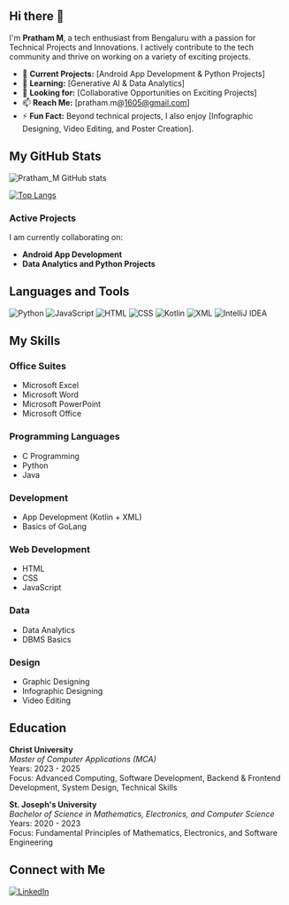 ## Hi there 👋

I'm **Pratham M**, a tech enthusiast from Bengaluru with a passion for Technical Projects and Innovations. I actively contribute to the tech community and thrive on working on a variety of exciting projects.

- 🔭 **Current Projects:** [Android App Development & Python Projects]
- 🌱 **Learning:** [Generative AI & Data Analytics]
- 👯 **Looking for:** [Collaborative Opportunities on Exciting Projects]
- 📫 **Reach Me:** [pratham.m@1605@gmail.com]
- ⚡ **Fun Fact:** Beyond technical projects, I also enjoy [Infographic Designing, Video Editing, and Poster Creation].

## My GitHub Stats

![Pratham_M GitHub stats](https://github-readme-stats.vercel.app/api?username=PrathamM16&show_icons=true&theme=radical)


[![Top Langs](https://github-readme-stats.vercel.app/api/top-langs/?username=PrathamM16&layout=compact&langs_count=10)](https://github.com/PrathamM16)

### Active Projects
I am currently collaborating on:
- **Android App Development**
- **Data Analytics and Python Projects**



## Languages and Tools

![Python](https://img.shields.io/badge/-Python-333?style=flat&logo=python)
![JavaScript](https://img.shields.io/badge/-JavaScript-333?style=flat&logo=javascript)
![HTML](https://img.shields.io/badge/-HTML-333?style=flat&logo=html5)
![CSS](https://img.shields.io/badge/-CSS-333?style=flat&logo=css3)
![Kotlin](https://img.shields.io/badge/-Kotlin-333?style=flat&logo=kotlin)
![XML](https://img.shields.io/badge/-XML-333?style=flat&logo=xml)
![IntelliJ IDEA](https://img.shields.io/badge/-IntelliJ%20IDEA-333?style=flat&logo=intellij-idea)

## My Skills

### Office Suites
- Microsoft Excel
- Microsoft Word
- Microsoft PowerPoint
- Microsoft Office

### Programming Languages
- C Programming
- Python
- Java

### Development
- App Development (Kotlin + XML)
- Basics of GoLang

### Web Development
- HTML
- CSS
- JavaScript

### Data
- Data Analytics
- DBMS Basics 

### Design
- Graphic Designing
- Infographic Designing
- Video Editing

## Education

**Christ University**  
*Master of Computer Applications (MCA)*  
Years: 2023 - 2025  
Focus: Advanced Computing, Software Development, Backend & Frontend Development, System Design, Technical Skills

**St. Joseph's University**  
*Bachelor of Science in Mathematics, Electronics, and Computer Science*  
Years: 2020 - 2023  
Focus: Fundamental Principles of Mathematics, Electronics, and Software Engineering

## Connect with Me

[![LinkedIn](https://img.shields.io/badge/LinkedIn-blue?style=flat&logo=linkedin)](https://www.linkedin.com/in/pratham-m16)
